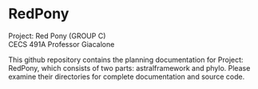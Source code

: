 # RedPony
Project: Red Pony (GROUP C)  
CECS 491A Professor Giacalone 

This github repository contains the planning documentation for Project: RedPony, which consists of two parts: astralframework and phylo. Please examine their directories for complete documentation and source code.
